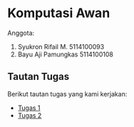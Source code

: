 # Komputasi Awan

Anggota:
1. Syukron Rifail M. 5114100093
2. Bayu Aji Pamungkas 5114100108

## Tautan Tugas

Berikut tautan tugas yang kami kerjakan:
- [Tugas 1](Tugas_1)
- [Tugas 2](Tugas_2)


